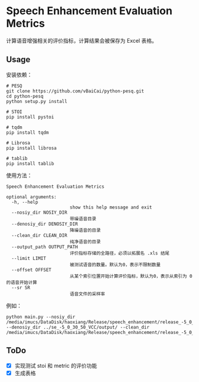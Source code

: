 # Speech Enhancement Evaluation Metrics

计算语音增强相关的评价指标，计算结果会被保存为 Excel 表格。

## Usage

安装依赖：

```shell
# PESQ
git clone https://github.com/vBaiCai/python-pesq.git
cd python-pesq
python setup.py install

# STOI
pip install pystoi

# tqdm
pip install tqdm

# Librosa
pip install librosa

# tablib
pip install tablib
```

使用方法：

```shell
Speech Enhancement Evaluation Metrics

optional arguments:
  -h, --help            
                        show this help message and exit
  --nosiy_dir NOSIY_DIR
                        带噪语音目录
  --denosiy_dir DENOSIY_DIR
                        降噪语音的目录
  --clean_dir CLEAN_DIR
                        纯净语音的目录
  --output_path OUTPUT_PATH
                        评价指标存储的全路径，必须以拓展名 .xls 结尾
  --limit LIMIT         
                        被测试语音的数量。默认为0，表示不限制数量
  --offset OFFSET       
                        从某个索引位置开始计算评价指标，默认为0，表示从索引为 0 的语音开始计算
  --sr SR               
                        语音文件的采样率
```

例如：

```shell
python main.py --nosiy_dir /media/imucs/DataDisk/haoxiang/Release/speech_enhancement/release_-5_0_30_50/test/noisy/ --denosiy_dir ../se_-5_0_30_50_VCC/output/ --clean_dir /media/imucs/DataDisk/haoxiang/Release/speech_enhancement/release_-5_0_30_50/test/clean
```

## ToDo

- [x] 实现测试 stoi 和 metric 的评价功能
- [x] 生成表格